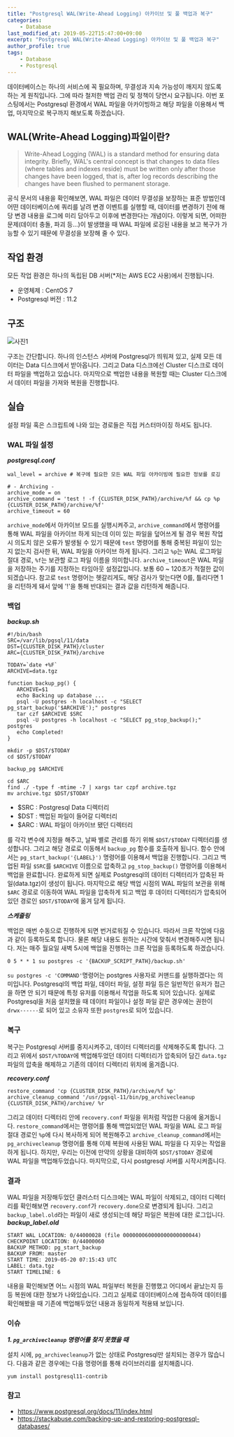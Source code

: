 ```yaml
---
title: "Postgresql WAL(Write-Ahead Logging) 아카이브 및 풀 백업과 복구"
categories:
    - Database
last_modified_at: 2019-05-22T15:47:00+09:00
excerpt: "Postgresql WAL(Write-Ahead Logging) 아카이브 및 풀 백업과 복구"
author_profile: true
tags:
    - Database
    - Postgresql
--- 
```

데이터베이스는 하나의 서비스에 꼭 필요하며, 무결성과 지속 가능성이 깨지지 않도록 하는 게 원칙입니다. 그에 따라 철저한 백업 관리 및 정책이 당연시 요구됩니다. 이번 포스팅에서는 Postgresql 환경에서 WAL 파일을 아카이빙하고 해당 파일을 이용해서 백업, 마지막으로 복구까지 해보도록 하겠습니다.

## WAL(Write-Ahead Logging)파일이란?
> Write-Ahead Logging (WAL) is a standard method for ensuring data integrity. Briefly, WAL's central concept is that changes to data files (where tables and indexes reside) must be written only after those changes have been logged, that is, after log records describing the changes have been flushed to permanent storage.

공식 문서의 내용을 확인해보면, WAL 파일은 데이터 무결성을 보장하는 표준 방법인데 어떤 데이터베이스에 쿼리를 날려 변경 이벤트를 실행할 때, 데이터를 변경하기 전에 해당 변경 내용을 로그에 미리 담아두고 이후에 변경한다는 개념이다. 이렇게 되면, 어떠한 문제(데이터 충돌, 파괴 등...)이 발생했을 때 WAL 파일에 로깅된 내용을 보고 복구가 가능할 수 있기 때문에 무결성을 보장해 줄 수 있다.

## 작업 환경
모든 작업 환경은 하나의 독립된 DB 서버(*저는 AWS EC2 사용)에서 진행됩니다.
- 운영체제 : CentOS 7
- Postgresql 버전 : 11.2

## 구조
![사진1](https://user-images.githubusercontent.com/35317926/58011653-aac08800-7b2d-11e9-941e-09faebb9f654.PNG)

구조는 간단합니다. 하나의 인스턴스 서버에 Postgresql가 띄워져 있고, 실제 모든 데이터는 Data 디스크에서 받아옵니다. 그리고 Data 디스크에선 Cluster 디스크로 데이터 파일을 백업하고 있습니다. 마지막으로 백업한 내용을 복원할 때는 Cluster 디스크에서 데이터 파일을 가져와 복원을 진행합니다.

## 실습
설정 파일 혹은 스크립트에 나와 있는 경로들은 직접 커스터마이징 하셔도 됩니다.
### WAL 파일 설정
***postgresql.conf***
```
wal_level = archive # 복구에 필요한 모든 WAL 파일 아카이빙에 필요한 정보를 로깅

# - Archiving -
archive_mode = on
archive_command = 'test ! -f {CLUSTER_DISK_PATH}/archive/%f && cp %p {CLUSTER_DISK_PATH}/archive/%f'
archive_timeout = 60
```
`archive_mode`에서 아카이브 모드를 실행시켜주고, `archive_command`에서 명령어를 통해 WAL 파일을 아카이브 하게 되는데 이미 있는 파일을 덮어쓰게 될 경우 복원 작업 시 의도치 않은 오류가 발생될 수 있기 때문에 `test` 명령어를 통해 중복된 파일이 있는지 없는지 검사한 뒤, WAL 파일을 아카이브 하게 됩니다. 그리고 `%p`는 WAL 로그파일 절대 경로, `%f`는 보관할 로그 파일 이름을 의미합니다. `archive_timeout`은 WAL 파일을 저장하는 주기를 지정하는 타임아웃 설정값입니다. 보통 60 ~ 120초가 적절한 값이 되겠습니다. 참고로 `test` 명령어는 헷갈리게도, 해당 검사가 맞는다면 0를, 틀리다면 1을 리턴하게 돼서 앞에 '!'을 통해 반대되는 결과 값을 리턴하게 해줍니다.

### 백업
***backup.sh***
```
#!/bin/bash
SRC=/var/lib/pgsql/11/data
DST={CLUSTER_DISK_PATH}/cluster
ARC={CLUSTER_DISK_PATH}/archive

TODAY=`date +%F`
ARCHIVE=data.tgz

function backup_pg() {
   ARCHIVE=$1
   echo Backing up database ...
   psql -U postgres -h localhost -c "SELECT pg_start_backup('$ARCHIVE');" postgres
   tar czf $ARCHIVE $SRC
   psql -U postgres -h localhost -c "SELECT pg_stop_backup();" postgres
   echo Completed!
}

mkdir -p $DST/$TODAY
cd $DST/$TODAY

backup_pg $ARCHIVE

cd $ARC
find ./ -type f -mtime -7 | xargs tar czpf archive.tgz
mv archive.tgz $DST/$TODAY
```
- $SRC : Postgresql Data 디렉터리 
- $DST : 백업된 파일이 들어갈 디렉터리
- $ARC : WAL 파일이 아카이브 됐던 디렉터리

를 각각 변수에 지정을 해주고, 날짜 별로 관리를 하기 위해 `$DST/$TODAY` 디렉터리를 생성합니다. 그리고 해당 경로로 이동해서 `backup_pg` 함수를 호출하게 됩니다. 함수 안에서는 `pg_start_backup('{LABEL}')` 명령어를 이용해서 백업을 진행합니다. 그리고 백업된 파일 `$SRC`를 `$ARCHIVE` 이름으로 압축하고 `pg_stop_backup()` 명령어를 이용해서 백업을 완료합니다. 완료하게 되면 실제로 Postgresql의 데이터 디렉터리가 압축된 파일(data.tgz)이 생성이 됩니다. 마지막으로 해당 백업 시점의 WAL 파일의 보관을 위해 `$ARC` 경로로 이동하여 WAL 파일을 압축하게 되고 백업 후 데이터 디렉터리가 압축되어 있던 경로인 `$DST/$TODAY`에 옮겨 담게 됩니다.

***스케줄링***

백업은 매번 수동으로 진행하게 되면 번거로워질 수 있습니다. 따라서 크론 작업에 다음과 같이 등록하도록 합니다. 물론 해당 내용도 원하는 시간에 맞춰서 변경해주시면 됩니다. 저는 매주 월요일 새벽 5시에 백업을 진행하는 크론 작업을 등록하도록 하겠습니다.
```
0 5 * * 1 su postgres -c '{BACKUP_SCRIPT_PATH}/backup.sh'
```
`su postgres -c 'COMMAND'`명령어는 postgres 사용자로 커맨드를 실행하겠다는 의미입니다. Postgresql의 백업 파일, 데이터 파일, 설정 파일 등은 일반적인 유저가 접근을 하면 안 되기 때문에 특정 유저를 이용해서 작업을 하도록 되어 있습니다. 실제로 Postgresql을 처음 설치했을 때 데이터 파일이나 설정 파일 같은 경우에는 권한이 `drwx------`로 되어 있고 소유자 또한 `postgres`로 되어 있습니다.

### 복구
복구는 Postgresql 서버를 중지시켜주고, 데이터 디렉터리를 삭제해주도록 합니다. 그리고 위에서 `$DST/%TODAY`에 백업해두었던 데이터 디렉터리가 압축되어 담긴 `data.tgz` 파일의 압축을 해제하고 기존의 데이터 디렉터리 위치에 옮겨줍니다.

***recovery.conf***
```
restore_command 'cp {CLUSTER_DISK_PATH}/archive/%f %p'
archive_cleanup_command '/usr/pgsql-11/bin/pg_archivecleanup {CLUSTER_DISK_PATH}/archive/ %r
```
그리고 데이터 디렉터리 안에 `recovery.conf` 파일을 위처럼 작업한 다음에 옮겨둡니다. `restore_command`에서는 명령어를 통해 백업되었던 WAL 파일을 WAL 로그 파일 절대 경로인 `%p`에 다시 복사하게 되어 복원해주고 `archive_cleanup_command`에서는 `pg_archivecleanup` 명령어를 통해 이제 복원에 사용된 WAL 파일을 다 지우는 작업을 하게 됩니다. 하지만, 우리는 이전에 만약의 상황을 대비하여 `$DST/$TODAY` 경로에 WAL 파일을 백업해두었습니다. 마지막으로, 다시 postgresql 서버를 시작시켜줍니다.

### 결과
WAL 파일을 저장해두었던 클러스터 디스크에는 WAL 파일이 삭제되고, 데이터 디렉터리를 확인해보면 `recovery.conf`가 `recovery.done`으로 변경되게 됩니다. 그리고 `backup_label.old`라는 파일이 새로 생성되는데 해당 파일은 복원에 대한 로그입니다.
***backup_label.old***
```
START WAL LOCATION: 0/44000028 (file 000000060000000000000044)
CHECKPOINT LOCATION: 0/44000060
BACKUP METHOD: pg_start_backup
BACKUP FROM: master
START TIME: 2019-05-20 07:15:43 UTC
LABEL: data.tgz
START TIMELINE: 6
```
내용을 확인해보면 어느 시점의 WAL 파일부터 복원을 진행했고 어디에서 끝났는지 등등 복원에 대한 정보가 나와있습니다. 그리고 실제로 데이터베이스에 접속하여 데이터를 확인해봤을 때 기존에 백업해두었던 내용과 동일하게 적용돼 보입니다.

### 이슈
***1. `pg_archivecleanup` 명령어를 찾지 못했을 때***

설치 시에, `pg_archivecleanup`가 없는 상태로 Postgresql만 설치되는 경우가 많습니다. 다음과 같은 경우에는 다음 명령어를 통해 라이브러리를 설치해줍니다.
```
yum install postgresql11-contrib
```

### 참고
- https://www.postgresql.org/docs/11/index.html
- https://stackabuse.com/backing-up-and-restoring-postgresql-databases/